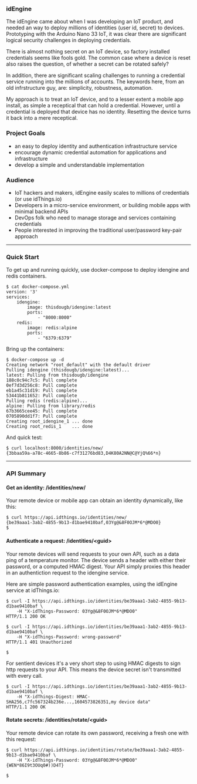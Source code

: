 ### idEngine
The idEngine came about when I was developing an IoT product, and needed an way to deploy millions of identities (user id, secret) to devices.
Prototyping with the Arduino Nano 33 IoT, it was clear there are significant logical security challenges in deploying credentials.

There is almost nothing secret on an IoT device, so factory installed credentials seems like fools gold.
The common case where a device is reset also raises the question, of whether a secret can be rotated safely?

In addition, there are significant scaling challenges to running a credential service running into the millions of accounts.
The keywords here, from an old infrstructure guy, are: simplicity, robustness, automation.

My approach is to treat an IoT device, and to a lesser extent a mobile app install, as simple a receptical that can hold a credential.
However, until a credential is deployed that device has no identity.
Resetting the device turns it back into a mere receptical.

### Project Goals
* an easy to deploy identity and authentication infrastructure service
* encourage dynamic credential automation for applications and infrastructure
* develop a simple and understandable implementation

### Audience
* IoT hackers and makers, idEngine easily scales to millions of credentials (or use idThings.io)
* Developers in a micro-service environment, or building mobile apps with minimal backend APIs
* DevOps folk who need to manage storage and services containing credentials
* People interested in improving the traditional user/password key-pair approach

---

### Quick Start
To get up and running quickly, use docker-compose to deploy idengine and redis containers.
```
$ cat docker-compose.yml
version: '3'
services:
    idengine:
        image: thisdougb/idengine:latest
        ports:
            - "8000:8000"
    redis:
        image: redis:alpine
        ports:
            - "6379:6379"
```
Bring up the containers:
```
$ docker-compose up -d
Creating network "root_default" with the default driver
Pulling idengine (thisdougb/idengine:latest)...
latest: Pulling from thisdougb/idengine
188c0c94c7c5: Pull complete
0ef7d3d256c8: Pull complete
eb1a45c31d19: Pull complete
53441b811652: Pull complete
Pulling redis (redis:alpine)...
alpine: Pulling from library/redis
67b3665cee45: Pull complete
0705890dd1f7: Pull complete
Creating root_idengine_1 ... done
Creating root_redis_1    ... done
```
And quick test:
```
$ curl localhost:8000/identities/new/
{3bbaa59a-a78c-4665-8b86-c7f31276bd83,D4K80A2NN@C@YjQ%66*n}
```

---

### API Summary
#### Get an identity: /identities/new/
Your remote device or mobile app can obtain an identity dynamically, like this:
```
$ curl https://api.idthings.io/identities/new/
{be39aaa1-3ab2-4855-9b13-d1bae9410baf,03Yg@&8F0OJM*6*@MDO0}
$
```
#### Authenticate a request: /identities/&lt;guid&gt;
Your remote devices will send requests to your own API, such as a data ping of a temperature monitor.
The device sends a header with either their password, or a computed HMAC digest.
Your API simply proxies this header in an authentiction request to the idengine service.

Here are simple password authentication examples, using the idEngine service at idThings.io:
```
$ curl -I https://api.idthings.io/identities/be39aaa1-3ab2-4855-9b13-d1bae9410baf \
    -H "X-idThings-Password: 03Yg@&8F0OJM*6*@MDO0"
HTTP/1.1 200 OK

$ curl -I https://api.idthings.io/identities/be39aaa1-3ab2-4855-9b13-d1bae9410baf \
    -H "X-idThings-Password: wrong-password"
HTTP/1.1 401 Unauthorized

$
```
For sentient devices it's a very short step to using HMAC digests to sign http requests to your API.
This means the device secret isn't transmitted with every call.
```
$ curl -I https://api.idthings.io/identities/be39aaa1-3ab2-4855-9b13-d1bae9410baf \
    -H "X-idThings-Digest: HMAC-SHA256,c7fc567324b236e...,1604573826351,my device data"
HTTP/1.1 200 OK
```
#### Rotate secrets: /identities/rotate/&lt;guid&gt;
Your remote device can rotate its own password, receiving a fresh one with this request:
```
$ curl https://api.idthings.io/identities/rotate/be39aaa1-3ab2-4855-9b13-d1bae9410baf \
    -H "X-idThings-Password: 03Yg@&8F0OJM*6*@MDO0"
{WEN*86I9t3OUq0#))D4T}

$
```
